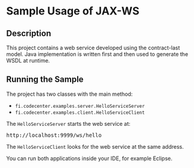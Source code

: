 Sample Usage of JAX-WS
======================

Description
-----------
This project contains a web service developed using the contract-last model.
Java implementation is written first and then used to generate the WSDL at 
runtime.

Running the Sample
------------------
The project has two classes with the main method:

* `fi.codecenter.examples.server.HelloServiceServer` 
* `fi.codecenter.examples.client.HelloServiceClient`

The `HelloServiceServer` starts the web service at:

<pre>
http://localhost:9999/ws/hello
</pre>

The `HelloServiceClient` looks for the web service at the same address.

You can run both applications inside your IDE, for example Eclipse.


